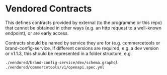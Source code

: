 # Vendored Contracts

This defines contracts provided by external (to the programme or this repo) that cannot be obtained in other ways (e.g. an http request to a well-known endpoint), or are early access.

Contracts should be named by service they are for (e.g. commercetools or brand-config-service. If different cersions are required, e.g. a dev version or v1.1.3, this should be represented in a folder structure, e.g.

```bash
./vendored/brand-config-service/dev/schema.graphql
./vendored/commercetools/v1/openapi.spec.yml
```
